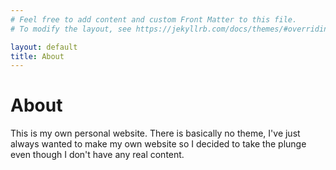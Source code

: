 ```yaml
---
# Feel free to add content and custom Front Matter to this file.
# To modify the layout, see https://jekyllrb.com/docs/themes/#overriding-theme-defaults

layout: default
title: About
---
```


# About

This is my own personal website. There is basically no theme, I've just always wanted to make my own website so I decided to take the plunge even though I don't have any real content.
